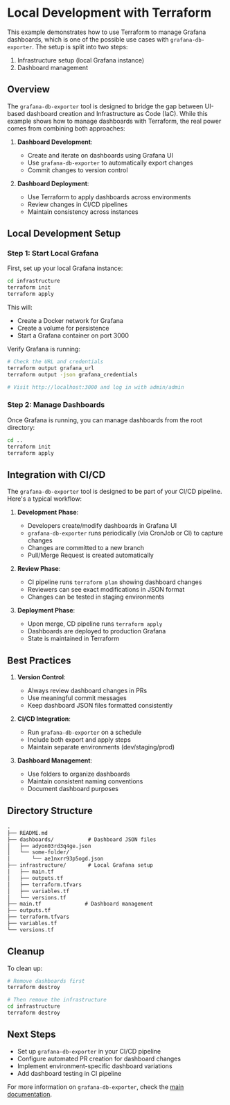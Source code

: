 # Local Development with Terraform

This example demonstrates how to use Terraform to manage Grafana dashboards, which is one of the possible use cases with `grafana-db-exporter`. The setup is split into two steps:

1. Infrastructure setup (local Grafana instance)
2. Dashboard management

## Overview

The `grafana-db-exporter` tool is designed to bridge the gap between UI-based dashboard creation and Infrastructure as Code (IaC). While this example shows how to manage dashboards with Terraform, the real power comes from combining both approaches:

1. **Dashboard Development**:
   - Create and iterate on dashboards using Grafana UI
   - Use `grafana-db-exporter` to automatically export changes
   - Commit changes to version control

2. **Dashboard Deployment**:
   - Use Terraform to apply dashboards across environments
   - Review changes in CI/CD pipelines
   - Maintain consistency across instances

## Local Development Setup

### Step 1: Start Local Grafana

First, set up your local Grafana instance:

```bash
cd infrastructure
terraform init
terraform apply
```

This will:

- Create a Docker network for Grafana
- Create a volume for persistence
- Start a Grafana container on port 3000

Verify Grafana is running:

```bash
# Check the URL and credentials
terraform output grafana_url
terraform output -json grafana_credentials

# Visit http://localhost:3000 and log in with admin/admin
```

### Step 2: Manage Dashboards

Once Grafana is running, you can manage dashboards from the root directory:

```bash
cd ..
terraform init
terraform apply
```

## Integration with CI/CD

The `grafana-db-exporter` tool is designed to be part of your CI/CD pipeline. Here's a typical workflow:

1. **Development Phase**:
   - Developers create/modify dashboards in Grafana UI
   - `grafana-db-exporter` runs periodically (via CronJob or CI) to capture changes
   - Changes are committed to a new branch
   - Pull/Merge Request is created automatically

2. **Review Phase**:
   - CI pipeline runs `terraform plan` showing dashboard changes
   - Reviewers can see exact modifications in JSON format
   - Changes can be tested in staging environments

3. **Deployment Phase**:
   - Upon merge, CD pipeline runs `terraform apply`
   - Dashboards are deployed to production Grafana
   - State is maintained in Terraform

## Best Practices

1. **Version Control**:
   - Always review dashboard changes in PRs
   - Use meaningful commit messages
   - Keep dashboard JSON files formatted consistently

2. **CI/CD Integration**:
   - Run `grafana-db-exporter` on a schedule
   - Include both export and apply steps
   - Maintain separate environments (dev/staging/prod)

3. **Dashboard Management**:
   - Use folders to organize dashboards
   - Maintain consistent naming conventions
   - Document dashboard purposes

## Directory Structure

```txt
.
├── README.md
├── dashboards/           # Dashboard JSON files
│   ├── adyon03rd3q4ge.json
│   └── some-folder/
│       └── ae1nxrr93p5ogd.json
├── infrastructure/       # Local Grafana setup
│   ├── main.tf
│   ├── outputs.tf
│   ├── terraform.tfvars
│   ├── variables.tf
│   └── versions.tf
├── main.tf              # Dashboard management
├── outputs.tf
├── terraform.tfvars
├── variables.tf
└── versions.tf
```

## Cleanup

To clean up:

```bash
# Remove dashboards first
terraform destroy

# Then remove the infrastructure
cd infrastructure
terraform destroy
```

## Next Steps

- Set up `grafana-db-exporter` in your CI/CD pipeline
- Configure automated PR creation for dashboard changes
- Implement environment-specific dashboard variations
- Add dashboard testing in CI pipeline

For more information on `grafana-db-exporter`, check the [main documentation](../README.md).

